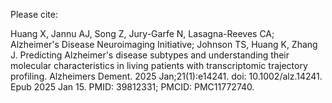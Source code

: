 Please cite:

Huang X, Jannu AJ, Song Z, Jury-Garfe N, Lasagna-Reeves CA; Alzheimer's Disease Neuroimaging Initiative; Johnson TS, Huang K, Zhang J. Predicting Alzheimer's disease subtypes and understanding their molecular characteristics in living patients with transcriptomic trajectory profiling. Alzheimers Dement. 2025 Jan;21(1):e14241. doi: 10.1002/alz.14241. Epub 2025 Jan 15. PMID: 39812331; PMCID: PMC11772740.
